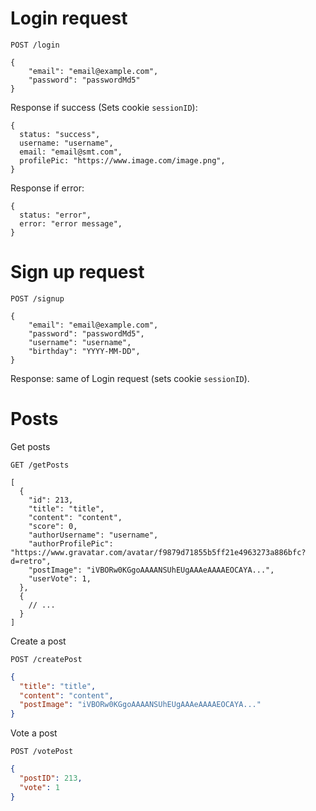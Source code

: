# Login request


```http request
POST /login

{
    "email": "email@example.com",
    "password": "passwordMd5"
}
```

Response if success (Sets cookie `sessionID`):
```json5
{
  status: "success",
  username: "username",
  email: "email@smt.com",
  profilePic: "https://www.image.com/image.png",
}
```
Response if error:
```json5
{
  status: "error",
  error: "error message",
}
```



# Sign up request

```http request
POST /signup

{
    "email": "email@example.com",
    "password": "passwordMd5",
    "username": "username",
    "birthday": "YYYY-MM-DD",
}
```

Response: same of Login request (sets cookie `sessionID`).


# Posts

Get posts 
```http request
GET /getPosts
```
```json5
[
  {
    "id": 213,
    "title": "title",
    "content": "content",
    "score": 0,
    "authorUsername": "username",
    "authorProfilePic": "https://www.gravatar.com/avatar/f9879d71855b5ff21e4963273a886bfc?d=retro",
    "postImage": "iVBORw0KGgoAAAANSUhEUgAAAeAAAAEOCAYA...",
    "userVote": 1,
  },
  {
    // ...
  }
]
```

Create a post
```http request
POST /createPost
```
```json
{
  "title": "title",
  "content": "content",
  "postImage": "iVBORw0KGgoAAAANSUhEUgAAAeAAAAEOCAYA..."
}
```

Vote a post
```http request
POST /votePost
```
```json
{
  "postID": 213,
  "vote": 1
}
```
